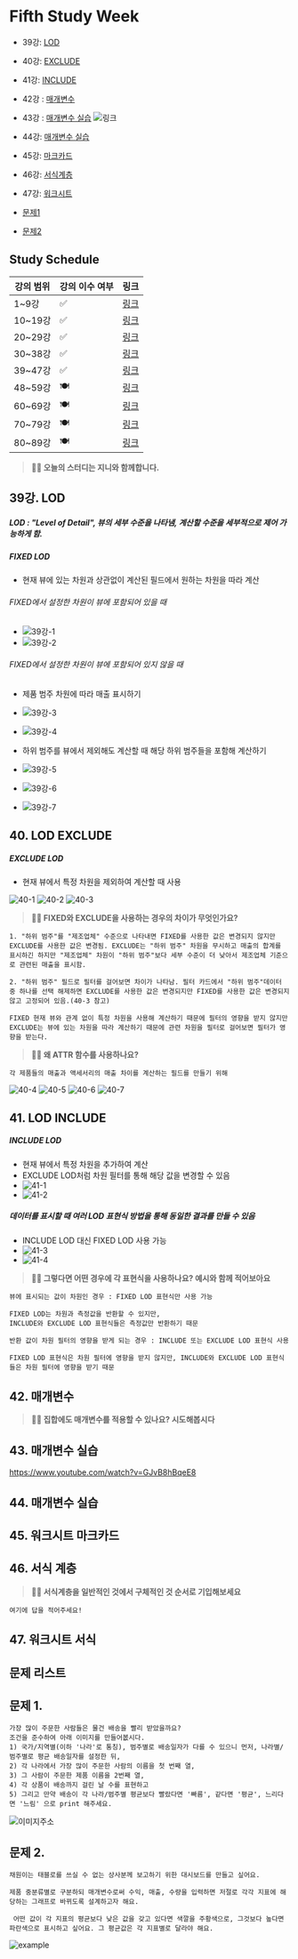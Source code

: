 # Fifth Study Week

- 39강: [LOD](#39강-lod)

- 40강: [EXCLUDE](#40-lod-exclude)

- 41강: [INCLUDE](#41-lod-include)

- 42강 : [매개변수](#42-매개변수)

- 43강 : [매개변수 실습](#43-매개변수-실습) 
![링크](https://youtu.be/GJvB8hBqeE8?si=3jIj1iymZHZ7mBam)

- 44강: [매개변수 실습](#44-매개변수-실습)

- 45강: [마크카드](#45-워크시트-마크카드)

- 46강: [서식계층](#46-서식-계층)

- 47강: [워크시트](#47-워크시트-서식)

- [문제1](#문제-1)

- [문제2](#문제-2)

## Study Schedule

| 강의 범위     | 강의 이수 여부 | 링크                                                                                                        |
|--------------|---------|-----------------------------------------------------------------------------------------------------------|
| 1~9강        |  ✅      | [링크](https://www.youtube.com/watch?v=AXkaUrJs-Ko&list=PL87tgIIryGsa5vdz6MsaOEF8PK-YqK3fz&index=84)       |
| 10~19강      | ✅      | [링크](https://www.youtube.com/watch?v=AXkaUrJs-Ko&list=PL87tgIIryGsa5vdz6MsaOEF8PK-YqK3fz&index=75)       |
| 20~29강      | ✅      | [링크](https://www.youtube.com/watch?v=AXkaUrJs-Ko&list=PL87tgIIryGsa5vdz6MsaOEF8PK-YqK3fz&index=65)       |
| 30~38강      | ✅      | [링크](https://www.youtube.com/watch?v=e6J0Ljd6h44&list=PL87tgIIryGsa5vdz6MsaOEF8PK-YqK3fz&index=55)       |
| 39~47강      | ✅      | [링크](https://www.youtube.com/watch?v=AXkaUrJs-Ko&list=PL87tgIIryGsa5vdz6MsaOEF8PK-YqK3fz&index=45)       |
| 48~59강      | 🍽️      | [링크](https://www.youtube.com/watch?v=AXkaUrJs-Ko&list=PL87tgIIryGsa5vdz6MsaOEF8PK-YqK3fz&index=35)       |
| 60~69강      | 🍽️      | [링크](https://www.youtube.com/watch?v=AXkaUrJs-Ko&list=PL87tgIIryGsa5vdz6MsaOEF8PK-YqK3fz&index=25)       |
| 70~79강      | 🍽️      | [링크](https://www.youtube.com/watch?v=AXkaUrJs-Ko&list=PL87tgIIryGsa5vdz6MsaOEF8PK-YqK3fz&index=15)       |
| 80~89강      | 🍽️      | [링크](https://www.youtube.com/watch?v=AXkaUrJs-Ko&list=PL87tgIIryGsa5vdz6MsaOEF8PK-YqK3fz&index=5)        |


<!-- 여기까진 그대로 둬 주세요-->

> **🧞‍♀️ 오늘의 스터디는 지니와 함께합니다.**


## 39강. LOD

<!-- INCLUDE, EXCLUDE, FIXED 등 본 강의에서 알게 된 LOD 표현식에 대해 알게 된 점을 적어주세요. -->

##### LOD : "Level of Detail", 뷰의 세부 수준을 나타냄, 계산할 수준을 세부적으로 제어 가능하게 함.

##### FIXED LOD
- 현재 뷰에 있는 차원과 상관없이 계산된 필드에서 원하는 차원을 따라 계산

###### FIXED에서 설정한 차원이 뷰에 포함되어 있을 때
- ![39강-1](../Tableau/png/5th/39강-1.png)
- ![39강-2](../Tableau/png/5th/39강-2.png)

###### FIXED에서 설정한 차원이 뷰에 포함되어 있지 않을 때
- 제품 범주 차원에 따라 매출 표시하기
- ![39강-3](../Tableau/png/5th/39강-3.png)
- ![39강-4](../Tableau/png/5th/39강-4.png)

- 하위 범주를 뷰에서 제외해도 계산할 때 해당 하위 범주들을 포함해 계산하기
- ![39강-5](../Tableau/png/5th/39강-5.png)
- ![39강-6](../Tableau/png/5th/39강-6.png)
- ![39강-7](../Tableau/png/5th/39강-7.png)

## 40. LOD EXCLUDE

<!-- INCLUDE, EXCLUDE, FIXED 등 본 강의에서 알게 된 LOD 표현식에 대해 알게 된 점을 적고, 아래 두 질문에 답해보세요 :) -->

##### EXCLUDE LOD
- 현재 뷰에서 특정 차원을 제외하여 계산할 때 사용

![40-1](../Tableau/png/5th/40-1.png)
![40-2](../Tableau/png/5th/40-2.png)
![40-3](../Tableau/png/5th/40-3.png)

> **🧞‍♀️ FIXED와 EXCLUDE을 사용하는 경우의 차이가 무엇인가요?**

```
1. "하위 범주"를 "제조업체" 수준으로 나타내면 FIXED를 사용한 값은 변경되지 않지만 EXCLUDE를 사용한 값은 변경됨. EXCLUDE는 "하위 범주" 차원을 무시하고 매출의 합계를 표시하긴 하지만 "제조업체" 차원이 "하위 범주"보다 세부 수준이 더 낮아서 제조업체 기준으로 관련된 매출을 표시함.

2. "하위 범주" 필드로 필터를 걸어보면 차이가 나타남. 필터 카드에서 "하위 범주"데이터 중 하나를 선택 해제하면 EXCLUDE를 사용한 값은 변경되지만 FIXED를 사용한 값은 변경되지 않고 고정되어 있음.(40-3 참고)

FIXED 현재 뷰와 관계 없이 특정 차원을 사용해 계산하기 때문에 필터의 영향을 받지 않지만 EXCLUDE는 뷰에 있는 차원을 따라 계산하기 때문에 관련 차원을 필터로 걸어보면 필터가 영향을 받는다.
```

> **🧞‍♀️ 왜 ATTR 함수를 사용하나요?**

```
각 제품들의 매출과 액세서리의 매출 차이를 계산하는 필드를 만들기 위해
```

![40-4](../Tableau/png/5th/40-4.png)
![40-5](../Tableau/png/5th/40-5.png)
![40-6](../Tableau/png/5th/40-6.png)
![40-7](../Tableau/png/5th/40-7.png)

## 41. LOD INCLUDE

<!-- INCLUDE, EXCLUDE, FIXED 등 본 강의에서 알게 된 LOD 표현식에 대해 알게 된 점을 적고, 아래 두 질문에 답해보세요 :) -->

##### INCLUDE LOD
- 현재 뷰에서 특정 차원을 추가하여 계산
- EXCLUDE LOD처럼 차원 필터를 통해 해당 값을 변경할 수 있음
- ![41-1](../Tableau/png/5th/41-1.png)
- ![41-2](../Tableau/png/5th/41-2.png)

##### 데이터를 표시할 때 여러 LOD 표현식 방법을 통해 동일한 결과를 만들 수 있음
- INCLUDE LOD 대신 FIXED LOD 사용 가능
- ![41-3](../Tableau/png/5th/41-3.png)
- ![41-4](../Tableau/png/5th/41-4.png)

> **🧞‍♀️ 그렇다면 어떤 경우에 각 표현식을 사용하나요? 예시와 함께 적어보아요**


```
뷰에 표시되는 값이 차원인 경우 : FIXED LOD 표현식만 사용 가능 

FIXED LOD는 차원과 측정값을 반환할 수 있지만,
INCLUDE와 EXCLUDE LOD 표현식들은 측정값만 반환하기 때문

반환 값이 차원 필터의 영향을 받게 되는 경우 : INCLUDE 또는 EXCLUDE LOD 표현식 사용

FIXED LOD 표현식은 차원 필터에 영향을 받지 않지만, INCLUDE와 EXCLUDE LOD 표현식들은 차원 필터에 영향을 받기 때문
```

## 42. 매개변수

<!-- 매개변수에 대해 알게 된 점을 적어주세요 -->

> **🧞‍♀️ 집합에도 매개변수를 적용할 수 있나요? 시도해봅시다**


## 43. 매개변수 실습
<!-- 영상 묶음에 포함되지 않아 찾기 어려우실까 링크를 아래에 첨부하겠습니다. 수강 후 삭제해주세요-->

https://www.youtube.com/watch?v=GJvB8hBqeE8

## 44. 매개변수 실습

<!-- 매개변수에 대해 알게 된 점을 적어주세요 -->

## 45. 워크시트 마크카드

<!-- 마크카드에 대해 알게 된 점을 적어주세요 -->


## 46. 서식 계층

<!-- 서식계층에 대해 알게 된 점을 적어주세요 -->

> **🧞‍♀️ 서식계층을 일반적인 것에서 구체적인 것 순서로 기입해보세요**


```
여기에 답을 적어주세요!
```


## 47. 워크시트 서식

<!-- 워크시트 서식에 대해 알게 된 점을 적어주세요!-->



## 문제 리스트



## 문제 1.

```
가장 많이 주문한 사람들은 물건 배송을 빨리 받았을까요?
조건을 준수하여 아래 이미지를 만들어봆시다.
1) 국가/지역별(이하 '나라'로 통칭), 범주별로 배송일자가 다를 수 있으니 먼저, 나라별/범주별로 평균 배송일자를 설정한 뒤,
2) 각 나라에서 가장 많이 주문한 사람의 이름을 첫 번째 열,
3) 그 사람이 주문한 제품 이름을 2번째 열,
4) 각 상품이 배송까지 걸린 날 수를 표현하고
5) 그리고 만약 배송이 각 나라/범주별 평균보다 빨랐다면 '빠름', 같다면 '평균', 느리다면 '느림' 으로 print 해주세요. 
```

![이미지주소](https://github.com/yousrchive/BUSINESS-INTELLIGENCE-TABLEAU/blob/main/study/img/2nd%20study/%E1%84%89%E1%85%B3%E1%84%8F%E1%85%B3%E1%84%85%E1%85%B5%E1%86%AB%E1%84%89%E1%85%A3%E1%86%BA%202024-08-13%20%E1%84%8B%E1%85%A9%E1%84%8C%E1%85%A5%E1%86%AB%2010.12.36.png?raw=true)

<!-- 여기까지 오는 과정 중 알게 된 점을 기입하고, 결과는 시트 명을 본인 이름으로 바꾸어 표시해주세요.-->

## 문제 2.

```
채원이는 태블로를 쓰실 수 없는 상사분께 보고하기 위한 대시보드를 만들고 싶어요. 

제품 중분류별로 구분하되 매개변수로써 수익, 매출, 수량을 입력하면 저절로 각각 지표에 해당하는 그래프로 바뀌도록 설계하고자 해요.

 어떤 값이 각 지표의 평균보다 낮은 값을 갖고 있다면 색깔을 주황색으로, 그것보다 높다면 파란색으로 표시하고 싶어요. 그 평균값은 각 지표별로 달라야 해요.
```

![example](https://github.com/yousrchive/BUSINESS-INTELLIGENCE-TABLEAU/blob/main/study/img/2nd%20study/%E1%84%83%E1%85%A1%E1%84%8B%E1%85%AE%E1%86%AB%E1%84%85%E1%85%A9%E1%84%83%E1%85%B3.png?raw=true)

<!-- 예시 사진은 지워주세요-->